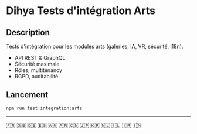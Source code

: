# Dihya Tests d'intégration Arts

## Description
Tests d'intégration pour les modules arts (galeries, IA, VR, sécurité, i18n).

- API REST & GraphQL
- Sécurité maximale
- Rôles, multitenancy
- RGPD, auditabilité

## Lancement
```bash
npm run test:integration:arts
```

---
🇫🇷 🇬🇧 🇩🇪 🇪🇸 🇦🇲 🇦🇷 🇨🇳 🇯🇵 🇰🇷 🇳🇱 🇮🇱 🇮🇷 🇮🇳

